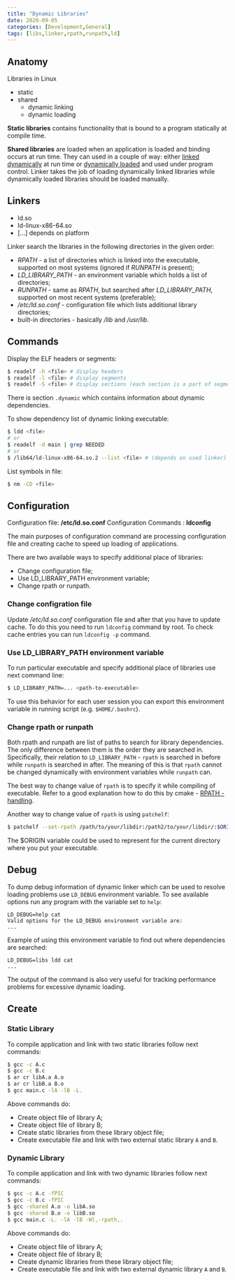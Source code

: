```yaml
---
title: "Dynamic Libraries"
date: 2020-09-05
categories: [Development,General]
tags: [libs,linker,rpath,runpath,ld]
---
```


## Anatomy

Libraries in Linux
* static
* shared
	* dynamic linking
	* dynamic loading

**Static libraries** contains functionality that is bound to a program statically at compile time.

**Shared libraries** are loaded when an application is loaded and binding occurs at run time. They can used in a couple of way: either <u>linked dynamically</u> at run time or <u>dynamically loaded</u> and used under program control. Linker takes the job of loading dynamically linked libraries while dynamically loaded libraries should be loaded manually.

## Linkers

* ld.so
* ld-linux-x86-64.so
* [...] depends on platform

Linker search the libraries in the following directories in the given order:
   + *RPATH* - a list of directories which is linked into the executable, supported on most systems (ignored if *RUNPATH* is present);
   + *LD_LIBRARY_PATH* - an environment variable which holds a list of directories;
   + *RUNPATH* - same as *RPATH*, but searched after *LD_LIBRARY_PATH*, supported on most recent systems (preferable);
   + */etc/ld.so.conf* - configuration file which lists additional library directories;
   + built-in directories - basically */lib* and */usr/lib*.

## Commands

Display the ELF headers or segments:
```bash
$ readelf -h <file> # display headers
$ readelf -l <file> # display segments
$ readelf -S <file> # display sections (each section is a part of segments)
```

There is section `.dynamic` which contains information about dynamic dependencies.

To show dependency list of dynamic linking executable:

```bash
$ ldd <file>
# or
$ readelf -d main | grep NEEDED
# or
$ /lib64/ld-linux-x86-64.so.2 --list <file> # (depends on used linker)
```
List symbols in file:
```bash
$ nm -CD <file>
```

## Configuration

Configuration file: **/etc/ld.so.conf**
Configuration Commands : **ldconfig**

The main purposes of configuration command are processing configuration file and creating cache to speed up loading of applications.

There are two available ways to specify additional place of libraries:
* Change configuration file;
* Use LD_LIBRARY_PATH environment variable;
* Change rpath or runpath.

### Change configration file

Update _/etc/ld.so.conf_ configuration file and after that you have to update cache. To do this you need to run `ldconfig` command by root.
To check cache entries you can run `ldconfig -p` command.

### Use LD_LIBRARY_PATH environment variable

To run particular executable and specify additional place of libraries use next command line:
```bash
$ LD_LIBRARY_PATH=... <path-to-executable>
```

To use this behavior for each user session you can export this environment variable in running script (e.g. `$HOME/.bashrc`).

### Change rpath or runpath

Both rpath and runpath are list of paths to search for library dependencies. The only difference between them is the order they are searched in. Specifically, their relation to `LD_LIBRARY_PATH` - `rpath` is searched in before while `runpath` is searched in after. The meaning of this is that `rpath` cannot be changed dynamically with environment variables while `runpath` can.

The best way to change value of `rpath` is to specify it while compiling of executable. Refer to a good explanation how to do this by cmake - [RPATH - handling](https://gitlab.kitware.com/cmake/community/-/wikis/doc/cmake/RPATH-handling).

Another way to change value of `rpath` is using `patchelf`:
```bash
$ patchelf --set-rpath /path/to/your/libdir:/path2/to/your/libdir/:$ORIGIN <executable>
```
The $ORIGIN variable could be used to represent for the current directory where you put your executable.

## Debug

To dump debug information of dynamic linker which can be used to resolve loading problems use `LD_DEBUG` environment variable. To see available options run any program with the variable set to `help`:
```
LD_DEBUG=help cat
Valid options for the LD_DEBUG environment variable are:
...
```
Example of using this environment variable to find out where dependencies are searched:
```
LD_DEBUG=libs ldd cat
...
```
The output of the command is also very useful for tracking performance problems for excessive dynamic loading.

## Create

### Static Library

To compile application and link with two static libraries follow next commands:
```bash
$ gcc -c A.c
$ gcc -c B.c
$ ar cr libA.a A.o
$ ar cr libB.a B.o
$ gcc main.c -lA -lB -L.
```

Above commands do:
* Create object file of library A;
* Create object file of library B;
* Create static libraries from these library object file;
* Create executable file and link with two external static library `A` and `B`.

### Dynamic Library

To compile application and link with two dynamic libraries follow next commands:
```bash
$ gcc -c A.c -fPIC
$ gcc -c B.c -fPIC
$ gcc -shared A.o -o libA.so
$ gcc -shared B.o -o libB.so
$ gcc main.c -L. -lA -lB -Wl,-rpath,.
```

Above commands do:
* Create object file of library A;
* Create object file of library B;
* Create dynamic libraries from these library object file;
* Create executable file and link with two external dynamic library `A` and `B`.